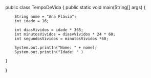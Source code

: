 public class TempoDeVida {
    public static void main(String[] args) {

        String nome = "Ana Flávia";
        int idade = 16;

        int diasVividos = idade * 365;
        int minutosVividos = diasvVividos * 24 * 60;
        int segundosVividos = minutosVividos *60;

        System.out.print1n("Nome: " + nome);
        System.out.print1n("Idade: " )

    }
}